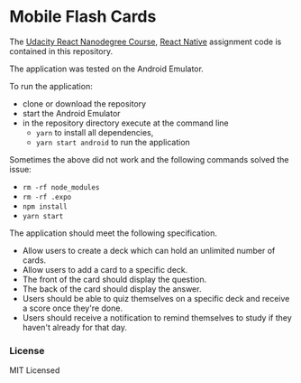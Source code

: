 # Mobile Flash Cards

The
[Udacity React Nanodegree Course](https://www.udacity.com/course/react-nanodegree--nd019),
[React Native](https://facebook.github.io/react-native/)
assignment code is contained in this repository.

The application was tested on the Android Emulator.

To run the application:

  - clone or download the repository
  - start the Android Emulator
  - in the repository directory execute at the command line
    - `yarn` to install all dependencies,
    - `yarn start android` to run the application

Sometimes the above did not work and the following commands solved the issue:

  - `rm -rf node_modules`
  - `rm -rf .expo`
  - `npm install`
  - `yarn start`

The application should meet the following specification.

  - Allow users to create a deck which can hold an unlimited number of cards.
  - Allow users to add a card to a specific deck.
  - The front of the card should display the question.
  - The back of the card should display the answer.
  - Users should be able to quiz themselves on a specific deck and receive a
    score once they're done.
  - Users should receive a notification to remind themselves to study if they
    haven't already for that day.

### License

MIT Licensed
